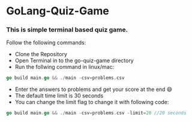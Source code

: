 # GoLang-Quiz-Game
### This is simple terminal based quiz game.
Follow the following commands:
- Clone the Repository
- Open Terminal in to the go-quiz-game directory
- Run the follwing command in linux/mac:
```go
go build main.go && ./main -csv=problems.csv
```
- Enter the answers to problems and get your score at the end 😄
- The default time limit is 30 seconds
- You can change the limit flag to change it with following code:
```go
go build main.go && ./main -csv=problems.csv -limit=20 //20 seconds
```

